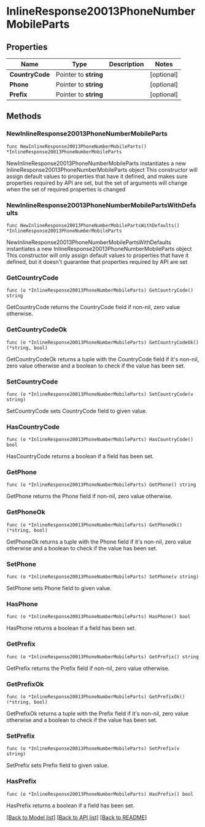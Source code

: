 # InlineResponse20013PhoneNumberMobileParts

## Properties

Name | Type | Description | Notes
------------ | ------------- | ------------- | -------------
**CountryCode** | Pointer to **string** |  | [optional] 
**Phone** | Pointer to **string** |  | [optional] 
**Prefix** | Pointer to **string** |  | [optional] 

## Methods

### NewInlineResponse20013PhoneNumberMobileParts

`func NewInlineResponse20013PhoneNumberMobileParts() *InlineResponse20013PhoneNumberMobileParts`

NewInlineResponse20013PhoneNumberMobileParts instantiates a new InlineResponse20013PhoneNumberMobileParts object
This constructor will assign default values to properties that have it defined,
and makes sure properties required by API are set, but the set of arguments
will change when the set of required properties is changed

### NewInlineResponse20013PhoneNumberMobilePartsWithDefaults

`func NewInlineResponse20013PhoneNumberMobilePartsWithDefaults() *InlineResponse20013PhoneNumberMobileParts`

NewInlineResponse20013PhoneNumberMobilePartsWithDefaults instantiates a new InlineResponse20013PhoneNumberMobileParts object
This constructor will only assign default values to properties that have it defined,
but it doesn't guarantee that properties required by API are set

### GetCountryCode

`func (o *InlineResponse20013PhoneNumberMobileParts) GetCountryCode() string`

GetCountryCode returns the CountryCode field if non-nil, zero value otherwise.

### GetCountryCodeOk

`func (o *InlineResponse20013PhoneNumberMobileParts) GetCountryCodeOk() (*string, bool)`

GetCountryCodeOk returns a tuple with the CountryCode field if it's non-nil, zero value otherwise
and a boolean to check if the value has been set.

### SetCountryCode

`func (o *InlineResponse20013PhoneNumberMobileParts) SetCountryCode(v string)`

SetCountryCode sets CountryCode field to given value.

### HasCountryCode

`func (o *InlineResponse20013PhoneNumberMobileParts) HasCountryCode() bool`

HasCountryCode returns a boolean if a field has been set.

### GetPhone

`func (o *InlineResponse20013PhoneNumberMobileParts) GetPhone() string`

GetPhone returns the Phone field if non-nil, zero value otherwise.

### GetPhoneOk

`func (o *InlineResponse20013PhoneNumberMobileParts) GetPhoneOk() (*string, bool)`

GetPhoneOk returns a tuple with the Phone field if it's non-nil, zero value otherwise
and a boolean to check if the value has been set.

### SetPhone

`func (o *InlineResponse20013PhoneNumberMobileParts) SetPhone(v string)`

SetPhone sets Phone field to given value.

### HasPhone

`func (o *InlineResponse20013PhoneNumberMobileParts) HasPhone() bool`

HasPhone returns a boolean if a field has been set.

### GetPrefix

`func (o *InlineResponse20013PhoneNumberMobileParts) GetPrefix() string`

GetPrefix returns the Prefix field if non-nil, zero value otherwise.

### GetPrefixOk

`func (o *InlineResponse20013PhoneNumberMobileParts) GetPrefixOk() (*string, bool)`

GetPrefixOk returns a tuple with the Prefix field if it's non-nil, zero value otherwise
and a boolean to check if the value has been set.

### SetPrefix

`func (o *InlineResponse20013PhoneNumberMobileParts) SetPrefix(v string)`

SetPrefix sets Prefix field to given value.

### HasPrefix

`func (o *InlineResponse20013PhoneNumberMobileParts) HasPrefix() bool`

HasPrefix returns a boolean if a field has been set.


[[Back to Model list]](../README.md#documentation-for-models) [[Back to API list]](../README.md#documentation-for-api-endpoints) [[Back to README]](../README.md)



